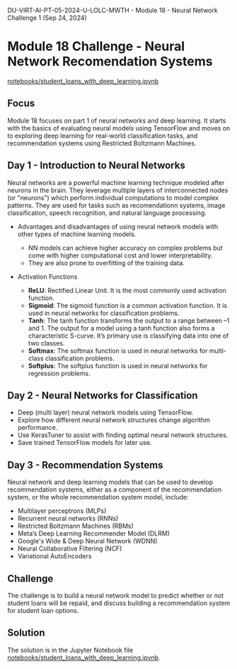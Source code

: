 DU-VIRT-AI-PT-05-2024-U-LOLC-MWTH - Module 18 - Neural Network Challenge 1 (Sep 24, 2024)

# Module 18 Challenge - Neural Network Recomendation Systems

[notebooks/student_loans_with_deep_learning.ipynb](https://github.com/JimGile/neural-network-challenge-1/blob/main/notebooks/student_loans_with_deep_learning.ipynb)

## Focus

Module 18 focuses on part 1 of neural networks and deep learning. It starts with the basics of evaluating neural models using TensorFlow and moves on to exploring deep learning for real-world classification tasks, and recommendation systems using Restricted Boltzmann Machines.

## Day 1 - Introduction to Neural Networks

Neural networks are a powerful machine learning technique modeled after neurons in the brain. They leverage multiple layers of interconnected nodes (or "neurons") which
perform individual computations to model complex patterns. They are used for tasks such as recomendationn systems, image classification, speech recognition, and natural language processing.

* Advantages and disadvantages of using neural network models with other types of machine learning models.
  * NN models can achieve higher accuracy on complex problems but come with higher computational cost and lower interpretability.
  * They are also prone to overfitting of the training data.

* Activation Functions
  * **ReLU**: Rectified Linear Unit. It is the most commonly used activation function.
  * **Sigmoid**: The sigmoid function is a common activation function. It is used in neural networks for classification problems.
  * **Tanh**: The tanh function transforms the output to a range between –1 and 1. The output for a model using a tanh function also forms a characteristic S-curve. It’s primary use is classifying data into one of two classes.
  * **Softmax**: The softmax function is used in neural networks for multi-class classification problems.
  * **Softplus**: The softplus function is used in neural networks for regression problems.

## Day 2 - Neural Networks for Classification

* Deep (multi layer) neural network models using TensorFlow.
* Explore how different neural network structures change algorithm performance.
* Use KerasTuner to assist with finding optimal neural network structures.
* Save trained TensorFlow models for later use.

## Day 3 - Recommendation Systems

Neural network and deep learning models that can be used to develop recommendation systems, either
as a component of the recommendation system, or the whole recommendation system model, include:

* Multilayer perceptrons (MLPs)
* Recurrent neural networks (RNNs)
* Restricted Boltzmann Machines (RBMs)
* Meta’s Deep Learning Recommender Model (DLRM)
* Google's Wide & Deep Neural Network (WDNN)
* Neural Collaborative Filtering (NCF)
* Variational AutoEncoders

## Challenge

The challenge is to build a neural network model to predict whether or not student loans will be repaid, and discuss building a recommendation system for student loan options.

## Solution

The solution is in the Jupyter Notebook file [notebooks/student_loans_with_deep_learning.ipynb](https://github.com/JimGile/neural-network-challenge-1/blob/main/notebooks/student_loans_with_deep_learning.ipynb).
